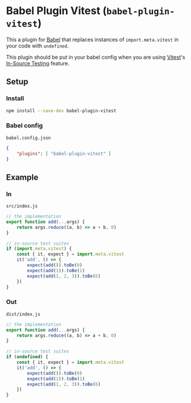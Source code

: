 # Babel Plugin Vitest (`babel-plugin-vitest`)

This a plugin for [Babel](https://babeljs.io/) that replaces instances of `import.meta.vitest` in your code with
`undefined`.

This plugin should be put in your babel config when you are using [Vitest](https://vitest.dev/)'s
[In-Source Testing](https://vitest.dev/guide/in-source.html) feature.

## Setup
### Install

```sh
npm install --save-dev babel-plugin-vitest
```

### Babel config

`babel.config.json`

```json
{
	"plugins": [ "babel-plugin-vitest" ]
}
```

## Example
### In
`src/index.js`

```js
// the implementation
export function add(...args) {
	return args.reduce((a, b) => a + b, 0)
}

// in-source test suites
if (import.meta.vitest) {
	const { it, expect } = import.meta.vitest
	it('add', () => {
		expect(add()).toBe(0)
		expect(add(1)).toBe(1)
		expect(add(1, 2, 3)).toBe(6)
	})
}
```

### Out

`dist/index.js`

```js
// the implementation
export function add(...args) {
	return args.reduce((a, b) => a + b, 0)
}

// in-source test suites
if (undefined) {
	const { it, expect } = import.meta.vitest
	it('add', () => {
		expect(add()).toBe(0)
		expect(add(1)).toBe(1)
		expect(add(1, 2, 3)).toBe(6)
	})
}
```
